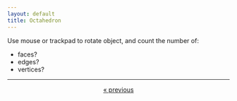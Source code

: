 ```yaml
---
layout: default
title: Octahedron
---
```


<div id="sketch-holder"></div>

Use mouse or trackpad to rotate object, and count the number of:   

- faces? 
- edges?  
- vertices?  

---

<script src="https://cdnjs.cloudflare.com/ajax/libs/p5.js/0.8.0/p5.min.js"></script>
<script>

function setup() {
	createCanvas(710, 400, WEBGL);
	//cvs.style('display', 'block');    
}

let s = 128;

function draw() {
	background(250);
	let radius = width * 1.5;

	//drag to move the world.
	orbitControl(6,6);

	normalMaterial();
	rotateX(-s/13);
	rotateY(s);

	push();
	//box(s, s, s);
	pop();
}

</script>

<center>
	<a href="universewithin.github.io/tetra.md" class="previous">&laquo; previous</a>
	<!-- a href="" class="next">Next &raquo;</a -->
</center>

